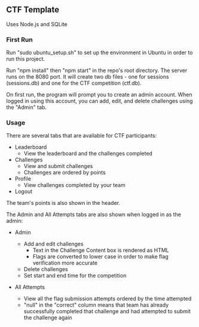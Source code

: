 ## CTF Template

Uses Node.js and SQLite

### First Run
Run "sudo ubuntu_setup.sh" to set up the environment in Ubuntu in order to run this project.

Run "npm install" then "npm start" in the repo's root directory. The server runs on the 8080 port. It will create two db files - one for sessions (sessions.db) and one for the CTF competition (ctf.db).


On first run, the program will prompt you to create an admin account. When logged in using this account, you can add, edit, and delete challenges using the "Admin" tab.

### Usage
There are several tabs that are available for CTF participants:

- Leaderboard
  - View the leaderboard and the challenges completed
- Challenges
  - View and submit challenges
  - Challenges are ordered by points
- Profile
  - View challenges completed by your team
- Logout

The team's points is also shown in the header.

The Admin and All Attempts tabs are also shown when logged in as the admin:

- Admin
  - Add and edit challenges
    - Text in the Challenge Content box is rendered as HTML
    - Flags are converted to lower case in order to make flag verification more accurate
  - Delete challenges
  - Set start and end time for the competition

- All Attempts
  - View all the flag submission attempts ordered by the time attempted
  - "null" in the "correct" column means that team has already successfully completed that challenge and had attempted to submit the challenge again
